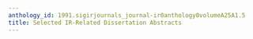 ```yaml
---
anthology_id: 1991.sigirjournals_journal-ir0anthology0volumeA25A1.5
title: Selected IR-Related Dissertation Abstracts
---
```


